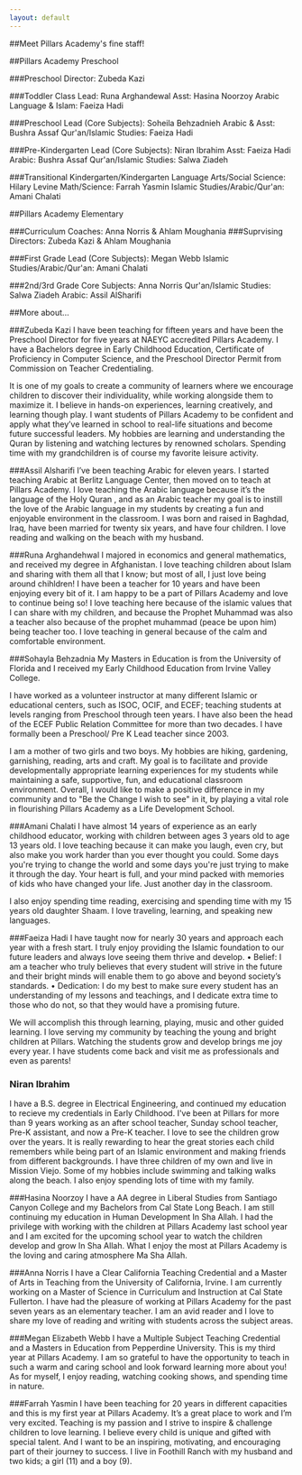 ```yaml
---
layout: default
---
```


##Meet Pillars Academy's fine staff!

##Pillars Academy Preschool

###Preschool Director: Zubeda Kazi
 
###Toddler Class
Lead: Runa Arghandewal
Asst: Hasina Noorzoy
Arabic Language & Islam: Faeiza Hadi

###Preschool 
Lead (Core Subjects): Soheila Behzadnieh
Arabic & Asst: Bushra Assaf
Qur'an/Islamic Studies: Faeiza Hadi

###Pre-Kindergarten 
Lead (Core Subjects): Niran Ibrahim
Asst: Faeiza Hadi
Arabic: Bushra Assaf
Qur'an/Islamic Studies: Salwa Ziadeh

###Transitional Kindergarten/Kindergarten
Language Arts/Social Science: Hilary Levine
Math/Science: Farrah Yasmin
Islamic Studies/Arabic/Qur'an: Amani Chalati

##Pillars Academy Elementary

###Curriculum Coaches: Anna Norris & Ahlam Moughania
###Suprvising Directors: Zubeda Kazi & Ahlam Moughania

###First Grade
Lead (Core Subjects): Megan Webb
Islamic Studies/Arabic/Qur'an: Amani Chalati

###2nd/3rd Grade 
Core Subjects: Anna Norris
Qur'an/Islamic Studies: Salwa Ziadeh
Arabic: Assil AlSharifi

##More about...

###Zubeda Kazi
I have been teaching for fifteen years and have been the Preschool Director for five years at NAEYC accredited Pillars Academy.  I have a Bachelors degree in Early Childhood Education, Certificate of Proficiency in Computer Science, and the Preschool Director Permit from Commission on Teacher Credentialing. 

It is one of my goals to create a community of learners where we encourage children to discover their individuality, while working alongside them to maximize it. I believe in hands-on experiences, learning creatively, and learning though play. I want students of Pillars Academy to be confident and apply what they’ve learned in school to real-life situations and become future successful leaders. 
My hobbies are learning and understanding the Quran by listening and watching lectures by renowned scholars. Spending time with my grandchildren is of course my favorite leisure activity.

###Assil Alsharifi
I’ve been teaching Arabic for eleven years. I started teaching Arabic at Berlitz Language Center, then moved on to teach at Pillars Academy.  I love teaching the Arabic language because it’s the language of the Holy Quran , and as an Arabic teacher my goal is to instill the love of the Arabic language in my students by creating a fun and enjoyable environment in the classroom. 
I was born and raised in Baghdad, Iraq, have been married for twenty six years, and have four children. I love reading and walking on the beach with my husband. 

###Runa Arghandehwal
I majored in economics and general mathematics, and received my degree in Afghanistan. I love teaching children about Islam and sharing with them all that I know; but most of all, I just love being around chihldren! I have been a teacher for 10 years and have been enjoying every bit of it. I am happy to be a part of Pillars Academy and love to continue being so! I love teaching here because of the islamic values that I can share with my children, and because the Prophet Muhammad was also a teacher also because of the prophet muhammad (peace be upon him) being teacher too. I love teaching in general because of the calm and comfortable environment.

###Sohayla Behzadnia
My Masters in Education is from the University of Florida and I received my Early Childhood Education from Irvine Valley College.

I have worked as a volunteer instructor at many different Islamic or educational  centers, such as ISOC,  OCIF, and ECEF; teaching students at levels ranging from Preschool through teen years. I have also been the head of the ECEF Public Relation Committee for more than two decades. I have formally been a Preschool/ Pre K Lead teacher since 2003. 

I am a mother of two girls and two boys.  My hobbies are hiking, gardening, garnishing, reading, arts and craft. My goal is to facilitate and provide developmentally appropriate  learning experiences for my students while maintaining a safe, supportive, fun, and educational classroom environment. Overall, I would like to make a positive difference in my community and to "Be the Change I wish to see" in it, by playing a vital role in flourishing Pillars Academy as a Life Development School.

###Amani Chalati 
I have almost 14 years of experience as an early childhood educator, working with children between ages 3 years old to age 13 years old. I love teaching because it can make you laugh, even cry, but also make you work harder than you ever thought you could. Some days you're trying to change the world and some days you're just trying to make it through the day. Your heart is full, and your mind packed with memories of kids who have changed your life. Just another day in the classroom.

I also enjoy spending time reading, exercising and spending time with my 15 years old daughter Shaam. I love traveling, learning, and speaking new languages.

###Faeiza Hadi
I have taught now for nearly 30 years and approach each year with a fresh start. I truly enjoy providing the Islamic foundation to our future leaders and always love seeing them thrive and develop. 
•	Belief:
I am a teacher who truly believes that every student will strive in the future and their bright minds will enable them to go above and beyond society’s standards. 
•	Dedication:
I do my best to make sure every student has an understanding of my lessons and teachings, and I dedicate extra time to those who do not, so that they would have a promising future.

We will accomplish this through learning, playing, music and other guided learning. I love serving my community by teaching the young and bright children at Pillars. Watching the students grow and develop brings me joy every year. I have students come back and visit me as professionals and even as parents! 

### Niran Ibrahim
I have a B.S. degree in Electrical Engineering, and continued my education to recieve my credentials in Early Childhood. I've been at Pillars for more than 9 years working as an after school teacher, Sunday school teacher, Pre-K assistant, and now a Pre-K teacher. I love to see the children grow over the years. It is really rewarding to hear the great stories each child remembers while being part of an Islamic environment and making friends from different backgrounds. I have three children of my own and live in Mission Viejo. Some of my hobbies include swimming and talking walks along the beach. I also enjoy spending lots of time with my family.

###Hasina Noorzoy 
I have a AA degree in Liberal Studies from Santiago Canyon College and my Bachelors from Cal State Long Beach. I am still continuing my education in Human Development In Sha Allah. I had the privilege with working with the children at Pillars Academy last school year and I am excited for the upcoming school year to watch the children develop and grow In Sha Allah. What I enjoy the most at Pillars Academy is the loving and caring atmosphere Ma Sha Allah. 

###Anna Norris
I have a Clear California Teaching Credential and a Master of Arts in Teaching from the University of California, Irvine. I am currently working on a Master of Science in Curriculum and Instruction at Cal State Fullerton. I have had the pleasure of working at Pillars Academy for the past seven years as an elementary teacher. I am an avid reader and I love to share my love of reading and writing with students across the subject areas.

###Megan Elizabeth Webb 
I have a Multiple Subject Teaching Credential and a Masters in Education from Pepperdine University. This is my third year at Pillars Academy.  I am so grateful to have the opportunity to teach in such a warm and caring school and look forward learning more about you! As for myself, I enjoy reading, watching cooking shows, and spending time in nature.

###Farrah Yasmin
I have been teaching for 20 years in different capacities and this is my first year at Pillars Academy. It’s a great place to work and I’m very excited. Teaching is my passion and I strive to inspire & challenge children to love learning. I believe every child is unique and gifted with special talent. And I want to be an inspiring, motivating, and encouraging part of their journey to success. I live in Foothill Ranch with my husband and two kids; a girl (11) and a boy (9). 
